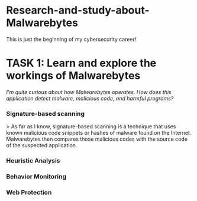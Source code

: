 # Research-and-study-about-Malwarebytes
This is just the beginning of my cybersecurity career!

<h1>TASK 1: Learn and explore the workings of Malwarebytes</h1>

*I'm quite curious about how Malwarebytes operates. How does this application detect malware, malicious code, and harmful programs?*

<h3>Signature-based scanning</h3>
<p> > As far as I know, signature-based scanning is a technique that uses known malicious code snippets or hashes of malware found on the Internet. Malwarebytes then compares those malicious codes with the source code of the suspected application.</p>
<h3>Heuristic Analysis</h3>

<h3>Behavior Monitoring</h3>

<h3>Web Protection</h3>

 
